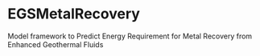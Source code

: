 # EGSMetalRecovery
Model framework to Predict Energy Requirement for Metal Recovery from Enhanced Geothermal Fluids
